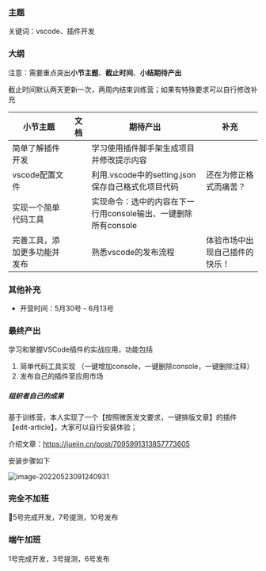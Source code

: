 ### 主题

关键词：vscode、插件开发

### 大纲

注意：需要重点突出**小节主题**、**截止时间**、**小结期待产出**

截止时间默认两天更新一次，两周内结束训练营；如果有特殊要求可以自行修改补充

| 小节主题                     | 文档 | 期待产出                                                     | 补充                           |
| ---------------------------- | ---- | ------------------------------------------------------------ | ------------------------------ |
| 简单了解插件开发             |      | 学习使用插件脚手架生成项目并修改提示内容                     |                                |
| vscode配置文件               |      | 利用.vscode中的setting.json保存自己格式化项目代码            | 还在为修正格式而痛苦？         |
| 实现一个简单代码工具         |      | 实现命令：选中的内容在下一行用console输出、一键删除所有console |                                |
| 完善工具，添加更多功能并发布 |      | 熟悉vscode的发布流程                                         | 体验市场中出现自己插件的快乐！ |

### 其他补充

- 开营时间：5月30号 - 6月13号

### 最终产出

学习和掌握VSCode插件的实战应用，功能包括

1. 简单代码工具实现 （一键增加console，一键删除console，一键删除注释）
2. 发布自己的插件至应用市场

##### 组织者自己的成果

基于训练营，本人实现了一个【按照微医发文要求，一键排版文章】的插件【edit-article】，大家可以自行安装体验；

介绍文章：https://juejin.cn/post/7095991313857773605

安装步骤如下

![image-20220523091240931](https://tva1.sinaimg.cn/large/e6c9d24ely1h2i2j0iqrij21b70k177q.jpg)





### 完全不加班

5号完成开发，7号提测，10号发布

### 端午加班

1号完成开发，3号提测，6号发布